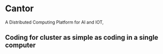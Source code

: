 # Cantor
A Distributed Computing Platform for AI and IOT,
## Coding for cluster as simple as coding in a single computer
